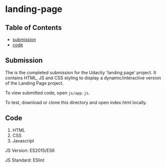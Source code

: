 # landing-page

## Table of Contents

* [submission](#submission)
* [code](#code)

## Submission

The is the completed submission for the Udacity 'landing page' project. It contains HTML, JS and CSS styling to display a dynamic/interactive version of the Landing Page project.

To view submitted code, open `js/app.js`.

To test, download or clone this directory and open index.html locally.

## Code

1. HTML
2. CSS
3. Javascript

JS Version: ES2015/ES6

JS Standard: ESlint
